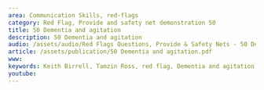 ```yaml
---
area: Communication Skills, red-flags
category: Red Flag, Provide and safety net demonstration 50
title: 50 Dementia and agitation
description: 50 Dementia and agitation
audio: /assets/audio/Red Flags Questions, Provide & Safety Nets - 50 Dementia and agitation - MQ.mp3
article: /assets/publication/50 Dementia and agitation.pdf
www: 
keywords: Keith Birrell, Tamzin Ross, red flag, Dementia and agitation
youtube: 
--- 
```

